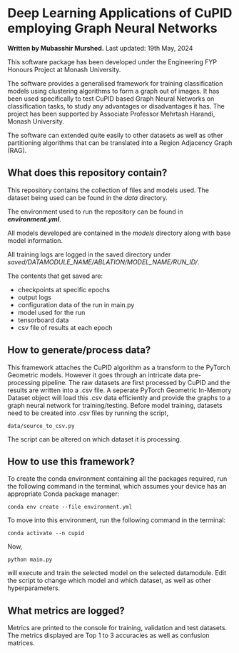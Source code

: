 # Deep Learning Applications of CuPID employing Graph Neural Networks
**Written by Mubasshir Murshed.**
Last updated: 19th May, 2024

This software package has been developed under the Engineering FYP Honours Project at Monash University.

The software provides a generalised framework for training classification models using clustering algorithms to form a graph out of images. It has been used specifically to test CuPID based Graph Neural Networks on classification tasks, to study
any advantages or disadvantages it has. The project has been supported by Associate Professor Mehrtash Harandi, Monash University.

The software can extended quite easily to other datasets as well as other partitioning algorithms that can be translated into a Region Adjacency Graph (RAG).

## What does this repository contain?
This repository contains the collection of files and models used. The dataset being used can be found in the *data* directory.

The environment used to run the repository can be found in ***environment.yml***.

All models developed are contained in the *models* directory along with base model information.

All training logs are logged in the saved directory under *saved/DATAMODULE_NAME/ABLATION/MODEL_NAME/RUN_ID/*.

The contents that get saved are:
- checkpoints at specific epochs
- output logs
- configuration data of the run in main.py
- model used for the run
- tensorboard data
- csv file of results at each epoch

## How to generate/process data?

This framework attaches the CuPID algorithm as a transform to the PyTorch Geometric models. However it goes through an intricate data pre-processing pipeline.
The raw datasets are first processed by CuPID and the results are written into a .csv file. A seperate PyTorch Geometric In-Memory Dataset object will load this .csv data efficiently and provide the graphs
to a graph neural network for training/testing. Before model training, datasets need to be created into .csv files by running the script,

    data/source_to_csv.py

The script can be altered on which dataset it is processing.

## How to use this framework?
To create the conda environment containing all the packages required, run the following command in the terminal, which assumes your device has an appropriate Conda package manager:

    conda env create --file environment.yml

To move into this environment, run the following command in the terminal:

    conda activate --n cupid

Now,

    python main.py

will execute and train the selected model on the selected datamodule. Edit the script to change which model and which dataset, as well as other hyperparameters.

## What metrics are logged?

Metrics are printed to the console for training, validation and test datasets. The metrics displayed are Top 1 to 3 accuracies as well
as confusion matrices.
